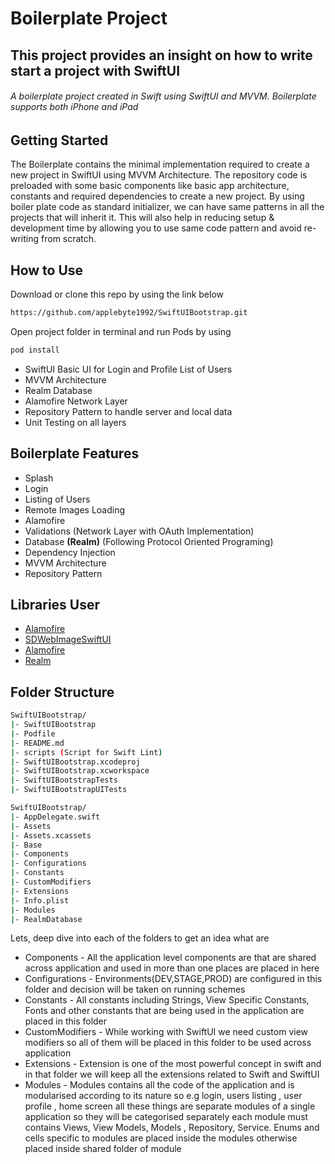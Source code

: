 # Boilerplate Project
## This project provides an insight on how to write start a project with SwiftUI
###### A boilerplate project created in Swift using SwiftUI and MVVM. Boilerplate supports both iPhone and iPad
## Getting Started
The Boilerplate contains the minimal implementation required to create a new project in SwiftUI using MVVM Architecture. The repository code is preloaded with some basic components like basic app architecture, constants and required dependencies to create a new project. By using boiler plate code as standard initializer, we can have same patterns in all the projects that will inherit it. This will also help in reducing setup & development time by allowing you to use same code pattern and avoid re-writing from scratch.

## How to Use
Download or clone this repo by using the link below
```bash
https://github.com/applebyte1992/SwiftUIBootstrap.git
```
Open project folder in terminal and run Pods by using 
```bash
pod install
```

- SwiftUI Basic UI for Login and Profile List of Users
- MVVM Architecture 
- Realm Database
- Alamofire Network Layer
- Repository Pattern to handle server and local data
- Unit Testing on all layers

## Boilerplate Features
* Splash
* Login
* Listing of Users
* Remote Images Loading 
* Alamofire 
* Validations (Network Layer with OAuth Implementation)
* Database **(Realm)** (Following Protocol Oriented Programing)
* Dependency Injection
* MVVM Architecture
* Repository Pattern

## Libraries User
* [Alamofire](https://github.com/Alamofire/Alamofire)
* [SDWebImageSwiftUI](https://github.com/SDWebImage/SDWebImageSwiftUI)
* [Alamofire](https://github.com/Alamofire/Alamofire)
* [Realm](https://realm.io/realm-swift/)

## Folder Structure
```bash
SwiftUIBootstrap/
|- SwiftUIBootstrap
|- Podfile
|- README.md
|- scripts (Script for Swift Lint)
|- SwiftUIBootstrap.xcodeproj
|- SwiftUIBootstrap.xcworkspace
|- SwiftUIBootstrapTests
|- SwiftUIBootstrapUITests
```

```bash
SwiftUIBootstrap/
|- AppDelegate.swift
|- Assets
|- Assets.xcassets
|- Base
|- Components
|- Configurations
|- Constants
|- CustomModifiers
|- Extensions
|- Info.plist
|- Modules
|- RealmDatabase

```
Lets, deep dive into each of the folders to get an idea what are 

- Components -  All the application level components are that are shared across application and used in more than one places are placed in here 
- Configurations - Environments(DEV,STAGE,PROD) are configured in this folder and decision will be taken on running schemes
- Constants - All constants including Strings, View Specific Constants, Fonts and other constants that are being used in the application are placed in this folder
- CustomModifiers - While working with SwiftUI we need custom view modifiers so all of them will be placed in this folder to be used across application
- Extensions - Extension is one of the most powerful concept in swift and in that folder we will keep all the extensions related to Swift and SwiftUI
- Modules - Modules contains all the code of the application and is modularised according to its nature so  e.g login, users listing , user profile , home screen all these things are separate modules of a single application so they will be categorised separately each module must contains Views, View Models, Models , Repository, Service. Enums and cells specific to modules are placed inside the modules otherwise placed inside shared folder of module
